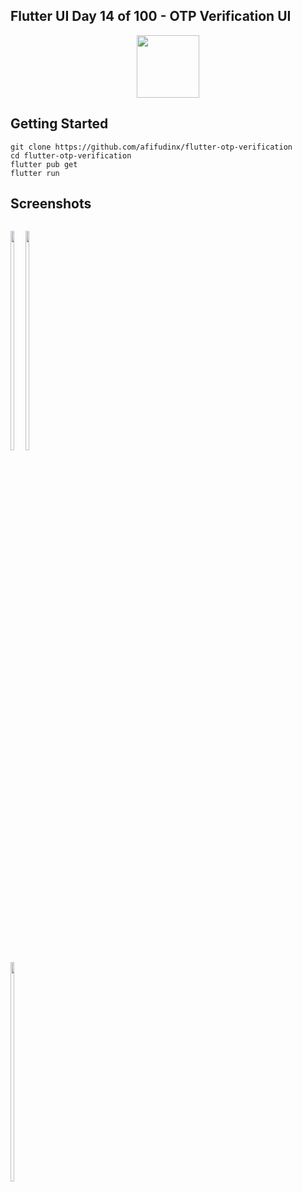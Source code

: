 ## Flutter UI Day 14 of 100 - OTP Verification UI

<p align="center">
  <img src="https://avatars.githubusercontent.com/u/94339143?v=4" width=100/>
</p>

## Getting Started

```
git clone https://github.com/afifudinx/flutter-otp-verification
cd flutter-otp-verification
flutter pub get
flutter run
```

## Screenshots

<p style="float: left;">
  <img src="https://github.com/afifudinx/Flutter-Example/tree/main/Old/flutter-otp-verification/blob/main/screenshots/1.png" width="30%"/>
  <img src="https://github.com/afifudinx/Flutter-Example/tree/main/Old/flutter-otp-verification/blob/main/screenshots/2.png" width="30%"/>
  <img src="https://github.com/afifudinx/Flutter-Example/tree/main/Old/flutter-otp-verification/blob/main/screenshots/3.png" width="30%"/>
</p>
